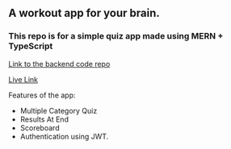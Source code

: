 ## A workout app for your brain. 

### This repo is for a simple quiz app made using MERN + TypeScript
[Link to the backend code repo](https://github.com/yogesh1006/quiz-appts-server)

[Live Link](https://quiz-app-yogesh.netlify.app/)

Features of the app:
* Multiple Category Quiz
* Results At End
* Scoreboard
* Authentication using JWT.

